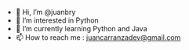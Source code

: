 - 👋 Hi, I’m @juanbry
- 👀 I’m interested in Python
- 🌱 I’m currently learning Python and Java
- 📫 How to reach me : juancarranzadev@gmail.com
<!---
juanbry/juanbry is a ✨ special ✨ repository because its `README.md` (this file) appears on your GitHub profile.
You can click the Preview link to take a look at your changes.
--->
